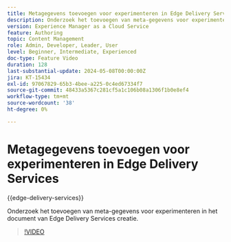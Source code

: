 ```yaml
---
title: Metagegevens toevoegen voor experimenteren in Edge Delivery Services
description: Onderzoek het toevoegen van meta-gegevens voor experimenteren in het document van Edge Delivery Services creatie.
version: Experience Manager as a Cloud Service
feature: Authoring
topic: Content Management
role: Admin, Developer, Leader, User
level: Beginner, Intermediate, Experienced
doc-type: Feature Video
duration: 128
last-substantial-update: 2024-05-08T00:00:00Z
jira: KT-15434
exl-id: 97067829-65b3-4bee-a225-0c4ed67334f7
source-git-commit: 48433a5367c281cf5a1c106b08a1306f1b0e8ef4
workflow-type: tm+mt
source-wordcount: '38'
ht-degree: 0%

---
```


# Metagegevens toevoegen voor experimenteren in Edge Delivery Services

{{edge-delivery-services}}

Onderzoek het toevoegen van meta-gegevens voor experimenteren in het document van Edge Delivery Services creatie.

>[!VIDEO](https://video.tv.adobe.com/v/3440113/?learn=on&captions=dut)
